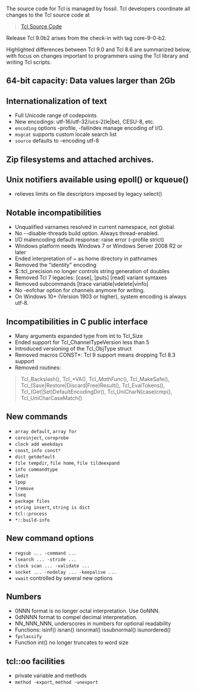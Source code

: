 
The source code for Tcl is managed by fossil.  Tcl developers coordinate all
changes to the Tcl source code at

> [Tcl Source Code](https://core.tcl-lang.org/tcl/timeline)

Release Tcl 9.0b2 arises from the check-in with tag core-9-0-b2.

Highlighted differences between Tcl 9.0 and Tcl 8.6 are summarized below,
with focus on changes important to programmers using the Tcl library and
writing Tcl scripts.

## 64-bit capacity: Data values larger than 2Gb

## Internationalization of text
 - Full Unicode range of codepoints
 - New encodings: utf-16/utf-32/ucs-2(le|be), CESU-8, etc.
 - `encoding` options -profile, -failindex manage encoding of I/O.
 - `msgcat` supports custom locale search list
 - `source` defaults to -encoding utf-8

## Zip filesystems and attached archives.

## Unix notifiers available using epoll() or kqueue()
 - relieves limits on file descriptors imposed by legacy select()

## Notable incompatibilities
 - Unqualified varnames resolved in current namespace, not global.
 - No --disable-threads build option.  Always thread-enabled.
 - I/O malencoding default response: raise error (-profile strict)
 - Windows platform needs Windows 7 or Windows Server 2008 R2 or later
 - Ended interpretation of ~ as home directory in pathnames
 - Removed the "identity" encoding
 - $::tcl_precision no longer controls string generation of doubles
 - Removed Tcl 7 legacies: [case], [puts] [read] variant syntaxes
 - Removed subcommands [trace variable|vdelete|vinfo]
 - No -eofchar option for channels anymore for writing.
 - On Windows 10+ (Version 1903 or higher), system encoding is always utf-8.

## Incompatibilities in C public interface
 - Many arguments expanded type from int to Tcl_Size
 - Ended support for Tcl_ChannelTypeVersion less than 5
 - Introduced versioning of the Tcl_ObjType struct
 - Removed macros CONST*: Tcl 9 support means dropping Tcl 8.3 support
 - Removed routines:
>    Tcl_Backslash(), Tcl_*VA(), Tcl_*MathFunc*(), Tcl_MakeSafe(),
>    Tcl_(Save|Restore|Discard|Free)Result(), Tcl_EvalTokens(),
>    Tcl_(Get|Set)DefaultEncodingDir(),
>    Tcl_UniCharN(case)cmp(), Tcl_UniCharCaseMatch()

## New commands
 - `array default`, `array for`
 - `coroinject`, `coroprobe`
 - `clock add weekdays`
 - `const`, `info const*`
 - `dict getdefault`
 - `file tempdir`, `file home`, `file tildeexpand`
 - `info commandtype`
 - `ledit`
 - `lpop`
 - `lremove`
 - `lseq`
 - `package files`
 - `string insert`, `string is dict`
 - `tcl::process`
 - `*::build-info`

## New command options
 - `regsub ... -command ...`
 - `lsearch ... -stride ...`
 - `clock scan ... -validate ...`
 - `socket ... -nodelay ... -keepalive ...`
 - `vwait` controlled by several new options

## Numbers
 - 0NNN format is no longer octal interpretation. Use 0oNNN.
 - 0dNNNN format to compel decimal interpretation.
 - NN_NNN_NNN, underscores in numbers for optional readability
 - Functions: isinf() isnan() isnormal() issubnormal() isunordered()
 - `fpclassify`
 - Function int() no longer truncates to word size

## tcl::oo facilities
 - private variable and methods
 - `method -export`, `method -unexport`

